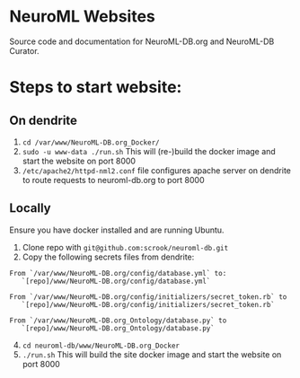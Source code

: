 # NeuroML Websites
Source code and documentation for NeuroML-DB.org and NeuroML-DB Curator.

# Steps to start website:

## On dendrite

 1. `cd /var/www/NeuroML-DB.org_Docker/`
 2. `sudo -u www-data ./run.sh` This will (re-)build the docker image and start the website on port 8000
 3. `/etc/apache2/httpd-nml2.conf` file configures apache server on dendrite to route requests to neuroml-db.org to port 8000

## Locally

Ensure you have docker installed and are running Ubuntu.

 1. Clone repo with `git@github.com:scrook/neuroml-db.git`
 2. Copy the following secrets files from dendrite:

```
From `/var/www/NeuroML-DB.org/config/database.yml` to:
   `[repo]/www/NeuroML-DB.org/config/database.yml`

From `/var/www/NeuroML-DB.org/config/initializers/secret_token.rb` to 
   `[repo]/www/NeuroML-DB.org/config/initializers/secret_token.rb`

From `/var/www/NeuroML-DB.org_Ontology/database.py` to 
   `[repo]/www/NeuroML-DB.org_Ontology/database.py`
```

 4. `cd neuroml-db/www/NeuroML-DB.org_Docker`
 5. `./run.sh` This will build the site docker image and start the website on port 8000

